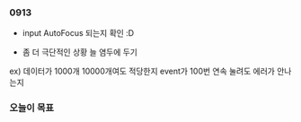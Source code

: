 ### 0913

* input AutoFocus 되는지 확인 :D 

* 좀 더 극단적인 상황 늘 염두에 두기 

ex) 
데이터가 1000개 10000개여도 적당한지 
event가 100번 연속 눌려도 에러가 안나는지  

### 오늘이 목표 